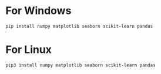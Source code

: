 # For Windows

```bash
pip install numpy matplotlib seaborn scikit-learn pandas
```

# For Linux

```bash
pip3 install numpy matplotlib seaborn scikit-learn pandas
```

 
